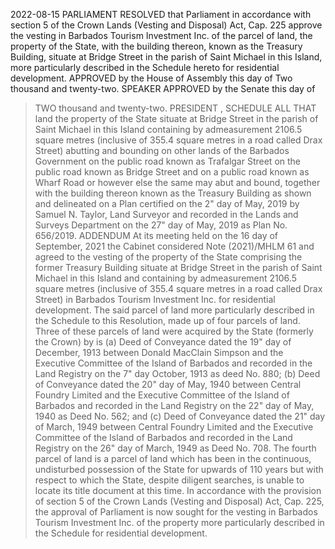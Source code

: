 2022-08-15
PARLIAMENT
RESOLVED that Parliament in accordance with section 5 of the Crown Lands (Vesting and Disposal) Act, Cap. 225 approve the vesting in Barbados Tourism Investment Inc. of the parcel of land, the property of the State, with the building thereon, known as the Treasury Building, situate at Bridge Street in the parish of Saint Michael in this Island, more particularly described in the Schedule hereto for residential development.
APPROVED by the House of Assembly this
day of
Two thousand and twenty-two.
SPEAKER
APPROVED by the Senate this
day of
> TWO
thousand and twenty-two.
PRESIDENT
,
SCHEDULE
ALL THAT land the property of the State situate at Bridge Street in the parish of Saint Michael in this Island containing by admeasurement 2106.5 square metres (inclusive of 355.4 square metres in a road called Drax Street) abutting and bounding on other lands of the Barbados Government on the public road known as Trafalgar Street on the public road known as Bridge Street and on a public road known as Wharf Road or however else the same may abut and bound, together with the building thereon known as the Treasury Building as shown and delineated on a Plan certified on the 2" day of May, 2019 by Samuel N. Taylor, Land Surveyor and recorded in the Lands and Surveys Department on the 27" day of May, 2019 as Plan No. 656/2019.
ADDENDUM
At its meeting held on the 16 day of September, 2021 the Cabinet considered Note (2021)/MHLM 61 and agreed to the vesting of the property of the State comprising the former Treasury Building situate at Bridge Street in the parish of Saint Michael in this Island and containing by admeasurement 2106.5 square metres (inclusive of 355.4 square metres in a road called Drax Street) in Barbados Tourism Investment Inc. for residential development.
The said parcel of land more particularly described in the Schedule to this Resolution, made up of four parcels of land. Three of these parcels of land were acquired by the State (formerly the Crown) by
is
(a)
Deed of Conveyance dated the 19" day of December, 1913 between Donald MacClain Simpson and the Executive Committee of the Island of Barbados and recorded in the Land Registry on the 7" day October, 1913 as deed No. 880;
(b)
Deed of Conveyance dated the 20" day of May, 1940 between Central Foundry Limited and the Executive Committee of the Island of Barbados and recorded in the Land Registry on the 22" day of May, 1940 as Deed No. 562; and
(c)
Deed of Conveyance dated the 21" day of March, 1949 between Central Foundry Limited and the Executive Committee of the Island of Barbados and recorded in the Land Registry on the 26" day of March, 1949 as Deed No. 708.
The fourth parcel of land is a parcel of land which has been in the continuous, undisturbed possession of the State for upwards of 110 years but with respect to which the State, despite diligent searches, is unable to locate its title document at this time.
In accordance with the provision of section 5 of the Crown Lands (Vesting and Disposal) Act, Cap. 225, the approval of Parliament is now sought for the vesting in Barbados Tourism Investment Inc. of the property more particularly described in the Schedule for residential development.

